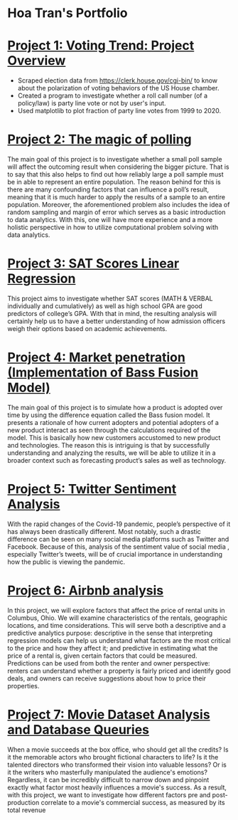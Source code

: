 # Hoa Tran's Portfolio

# [Project 1: Voting Trend: Project Overview](https://github.com/HoaTran2003/Project-_1_Voting_Trend)

* Scraped election data from https://clerk.house.gov/cgi-bin/ to know about the polarization of voting behaviors of  the US House chamber.
* Created a program to investigate whether a roll call number (of a policy/law) is party line vote or not by user's input. 
* Used matplotlib to plot fraction of party line votes from 1999 to 2020.

# [Project 2: The magic of polling](https://github.com/HoaTran2003/Project_2_Polling_Results_Analysis)

The main goal of this project is to investigate whether a small poll sample will affect the outcoming result when considering the bigger picture. That is to say that this also helps to find out how reliably large a poll sample must be in able to represent an entire population. The reason behind for this is there are many confounding factors that can influence a poll’s result, meaning that it is much harder to apply the results of a sample to an entire population. Moreover, the aforementioned problem also includes the idea of random sampling and margin of error which serves as a basic introduction to data analytics. With this, one will have more experience and a more holistic perspective in how to utilize computational problem solving with data analytics. 

# [Project 3: SAT Scores Linear Regression](https://github.com/HoaTran2003/Project_3_Sat_Scores) 

This project aims to investigate whether SAT scores (MATH & VERBAL individually and cumulatively) as well as high school GPA are good predictors of college’s GPA. With that in mind, the resulting analysis will certainly help us to have a better understanding of how admission officers  weigh their options based on academic achievements. 

# [Project 4: Market penetration (Implementation of Bass Fusion Model)](https://github.com/HoaTran2003/Project_4_Market_Pen) 

The main goal of this project is to simulate how a product is adopted over time by using the difference equation called the Bass fusion model. It presents a rationale of how current adopters and potential adopters of a new product interact as seen through the calculations required of the model. This is basically how new customers accustomed to new product and technologies. The reason this is intriguing is that by successfully understanding and analyzing the results, we will be able to utilize it in a broader context such as forecasting product’s sales as well as technology. 

# [Project 5: Twitter Sentiment Analysis](https://github.com/HoaTran2003/Project_5_Twitter/blob/main/README.md)

With the rapid changes of the Covid-19 pandemic, people’s perspective of it has always been drastically different. Most notably, such a drastic difference can be seen on many social media platforms such as Twitter and Facebook. Because of this, analysis of the sentiment value of social media , especially Twitter’s tweets, will be of crucial importance in understanding how the public is viewing the pandemic. 

# [Project 6: Airbnb analysis](https://github.com/HoaTran2003/Project_6_Airbnb_Analysis)

In this project, we will explore factors that affect the price of rental units in Columbus, Ohio. We will examine characteristics of the rentals, geographic locations, and time considerations. This will serve both a descriptive and a predictive analytics purpose: descriptive in the sense that interpreting regression models can help us understand what factors are the most critical to the price and how they affect it; and predictive in estimating what the price of a rental is, given certain factors that could be measured. Predictions can be used from both the renter and owner perspective: renters can understand whether a property is fairly priced and identify good deals, and owners can receive suggestions about how to price their properties.

# [Project 7: Movie Dataset Analysis and Database Queuries](https://github.com/HoaTran2003/Project-7-Movie-Data-Analysis)

When a movie succeeds at the box office, who should get all the credits? Is it the memorable actors who brought fictional characters to life? Is it the talented directors who transformed their vision into valuable lessons? Or is it the writers who masterfully manipulated the audience's emotions? Regardless, it can be incredibly difficult to narrow down and pinpoint exactly what factor most heavily influences a movie's success. As a result, with this project, we want to investigate how different factors pre and post-production correlate to a movie's commercial success, as measured by its total revenue
